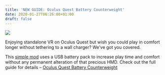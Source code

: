 ```yaml
---
title: 'NEW GUIDE: Oculus Quest Battery Counterweight'
date: 2020-01-27T06:26:00+01:00
draft: false
---
```


![](https://cdn-blog.adafruit.com/uploads/2020/01/finished-rear.jpg)

Enjoying standalone VR on Oculus Quest but wish you could play in comfort longer without tethering to a wall charger? We’ve got you covered.

This [simple mod](https://learn.adafruit.com/oculus-quest-battery-counterweight) uses a USB battery pack to increase play time and comfort without any permanent alteration of that precious HMD. Check out the full guide for details – [Oculus Quest Battery Counterweight](https://learn.adafruit.com/oculus-quest-battery-counterweight)